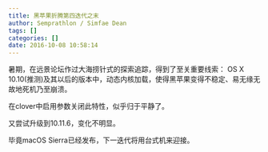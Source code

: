 ```yaml
---
title: 黑苹果折腾第四迭代之末
author: Semprathlon / Simfae Dean
tags: []
categories: []
date: 2016-10-08 10:58:14
---
```

暑期，在远景论坛作过大海捞针式的探索追踪，得到了至关重要线索：
OS X 10.10(推测)及其以后的版本中，动态内核加载，使得黑苹果变得不稳定、易无缘无故地死机乃至崩溃。

在clover中启用参数关闭此特性，似乎归于平静了。

又尝试升级到10.11.6，变化不明显。

毕竟macOS Sierra已经发布，下一迭代将用台式机来迎接。 